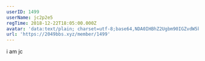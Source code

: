 ```yaml
---
userID: 1499
userName: jc2p2e5
regTime: 2018-12-22T18:05:00.000Z
avatar: 'data:text/plain; charset=utf-8;base64,NDA0IHBhZ2Ugbm90IGZvdW5kCg=='
url: 'https://2049bbs.xyz/member/1499'
---
```


i am jc
